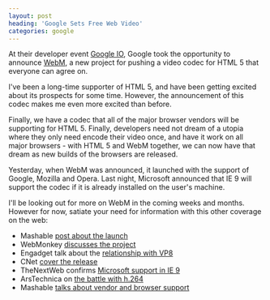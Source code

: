 ```yaml
---
layout: post
heading: 'Google Sets Free Web Video'
categories: google
---
```


At their developer event [Google IO](http://web.archive.org/web/20101003174625/http://code.google.com/events/io/2010/), Google took the opportunity to announce [WebM](http://www.webmproject.org/), a new project for pushing a video codec for HTML 5 that everyone can agree on.

<!-- Replace missing image from http://media.chris-alexander.co.uk/wp-content/uploads/2010/03/google_logo2.png -->

I've been a long-time supporter of HTML 5, and have been getting excited about its prospects for some time. However, the announcement of this codec makes me even more excited than before.

Finally, we have a codec that all of the major browser vendors will be supporting for HTML 5. Finally, developers need not dream of a utopia where they only need encode their video once, and have it work on all major browsers - with HTML 5 and WebM together, we can now have that dream as new builds of the browsers are released.

Yesterday, when WebM was announced, it launched with the support of Google, Mozilla and Opera. Last night, Microsoft announced that IE 9 will support the codec if it is already installed on the user's machine.

I'll be looking out for more on WebM in the coming weeks and months. However for now, satiate your need for information with this other coverage on the web:

* Mashable [post about the launch](http://mashable.com/2010/05/19/google-webm-html5/)
* WebMonkey [discusses the project](http://www.webmonkey.com/2010/05/major-browser-vendors-launch-webm-free-open-video-project/)
* Engadget talk about the [relationship with VP8](http://www.engadget.com/2010/05/19/google-launches-open-webm-web-video-format-based-on-vp8/)
* CNet [cover the release](http://news.cnet.com/8301-30685_3-20005378-264.html?part=rss&amp;amp;subj=news&amp;amp;tag=2547-1_3-0-20)
* TheNextWeb confirms [Microsoft support in IE 9](http://thenextweb.com/microsoft/2010/05/19/microsoft-to-support-vp8-in-internet-explorer/)
* ArsTechnica on [the battle with h.264](http://arstechnica.com/web/news/2010/05/google-opens-vp8-codec-aims-to-nuke-h264-with-webm.ars)
* Mashable [talks about vendor and browser support](http://mashable.com/2010/05/19/vp8-webm-support/)